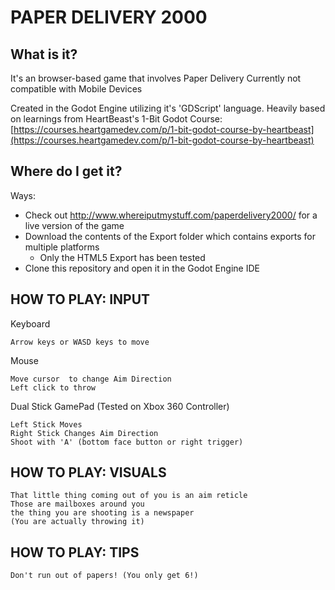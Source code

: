 # PAPER DELIVERY 2000

## What is it?

It's an browser-based game that involves Paper Delivery Currently not compatible with Mobile Devices

Created in the Godot Engine utilizing it's 'GDScript' language. Heavily based on learnings from HeartBeast's 1-Bit Godot Course:  [https://courses.heartgamedev.com/p/1-bit-godot-course-by-heartbeast](https://courses.heartgamedev.com/p/1-bit-godot-course-by-heartbeast)

## Where do I get it?
Ways:

 - Check out http://www.whereiputmystuff.com/paperdelivery2000/ for a live version of the game
 - Download the contents of the Export folder which contains exports for multiple platforms
	 - Only the HTML5 Export has been tested
 - Clone this repository and open it in the Godot Engine IDE
 

## HOW TO PLAY: INPUT

Keyboard 

	Arrow keys or WASD keys to move

Mouse

	Move cursor  to change Aim Direction
	Left click to throw
	

Dual Stick GamePad (Tested on Xbox 360 Controller)

	Left Stick Moves
	Right Stick Changes Aim Direction
	Shoot with 'A' (bottom face button or right trigger)

## HOW TO PLAY: VISUALS

	That little thing coming out of you is an aim reticle
	Those are mailboxes around you
	the thing you are shooting is a newspaper
	(You are actually throwing it)


## HOW TO PLAY: TIPS

	Don't run out of papers! (You only get 6!)
